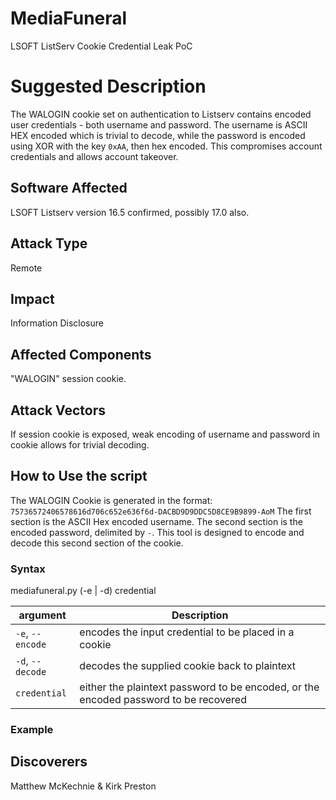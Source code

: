 # MediaFuneral
LSOFT ListServ Cookie Credential Leak PoC

# Suggested Description
The WALOGIN cookie set on authentication to Listserv contains encoded user credentials - both username and password. The username is ASCII HEX encoded which is trivial to decode, while the password is encoded using XOR with the key `0xAA`, then hex encoded.
This compromises account credentials and allows account takeover.

## Software Affected
LSOFT Listserv version 16.5 confirmed, possibly 17.0 also.

## Attack Type
Remote

## Impact
Information Disclosure

## Affected Components
"WALOGIN" session cookie.

## Attack Vectors
If session cookie is exposed, weak encoding of username and password in cookie allows for trivial decoding. 


## How to Use the script
The WALOGIN Cookie is generated in the format:
`75736572406578616d706c652e636f6d-DACBD9D9DDC5D8CE9B9899-AoM`
The first section is the ASCII Hex encoded username.
The second section is the encoded password, delimited by `-`.
This tool is designed to encode and decode this second section of the cookie.

### Syntax
mediafuneral.py (-e | -d) credential

argument | Description
--- | ---
`-e`, `--encode` | encodes the input credential to be placed in a cookie
`-d`, `--decode` | decodes the supplied cookie back to plaintext
`credential` | either the plaintext password to be encoded, or the encoded password to be recovered


### Example






## Discoverers
Matthew McKechnie & Kirk Preston
